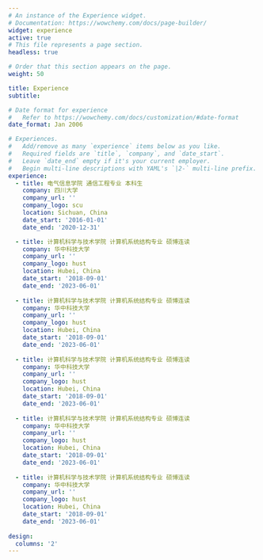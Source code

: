 ```yaml
---
# An instance of the Experience widget.
# Documentation: https://wowchemy.com/docs/page-builder/
widget: experience
active: true
# This file represents a page section.
headless: true

# Order that this section appears on the page.
weight: 50

title: Experience
subtitle:

# Date format for experience
#   Refer to https://wowchemy.com/docs/customization/#date-format
date_format: Jan 2006

# Experiences.
#   Add/remove as many `experience` items below as you like.
#   Required fields are `title`, `company`, and `date_start`.
#   Leave `date_end` empty if it's your current employer.
#   Begin multi-line descriptions with YAML's `|2-` multi-line prefix.
experience:
  - title: 电气信息学院 通信工程专业 本科生
    company: 四川大学
    company_url: ''
    company_logo: scu
    location: Sichuan, China
    date_start: '2016-01-01'
    date_end: '2020-12-31'

  - title: 计算机科学与技术学院 计算机系统结构专业 硕博连读
    company: 华中科技大学
    company_url: ''
    company_logo: hust
    location: Hubei, China
    date_start: '2018-09-01'
    date_end: '2023-06-01'
    
  - title: 计算机科学与技术学院 计算机系统结构专业 硕博连读
    company: 华中科技大学
    company_url: ''
    company_logo: hust
    location: Hubei, China
    date_start: '2018-09-01'
    date_end: '2023-06-01'
    
  - title: 计算机科学与技术学院 计算机系统结构专业 硕博连读
    company: 华中科技大学
    company_url: ''
    company_logo: hust
    location: Hubei, China
    date_start: '2018-09-01'
    date_end: '2023-06-01'
    
  - title: 计算机科学与技术学院 计算机系统结构专业 硕博连读
    company: 华中科技大学
    company_url: ''
    company_logo: hust
    location: Hubei, China
    date_start: '2018-09-01'
    date_end: '2023-06-01'
    
  - title: 计算机科学与技术学院 计算机系统结构专业 硕博连读
    company: 华中科技大学
    company_url: ''
    company_logo: hust
    location: Hubei, China
    date_start: '2018-09-01'
    date_end: '2023-06-01'
    
design:
  columns: '2'
---
```

